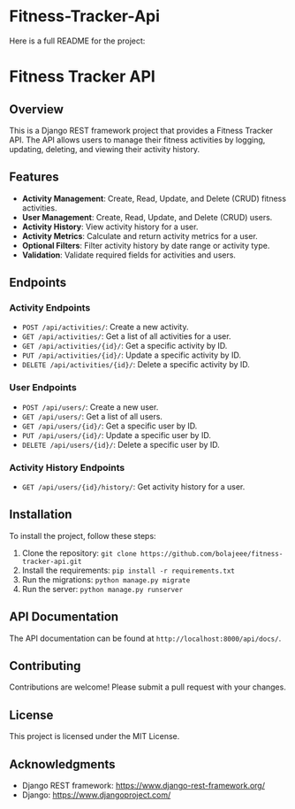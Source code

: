 # Fitness-Tracker-Api



Here is a full README for the project:


Fitness Tracker API
=====================

Overview
--------

This is a Django REST framework project that provides a Fitness Tracker API. The API allows users to manage their fitness activities by logging, updating, deleting, and viewing their activity history.

Features
--------

* **Activity Management**: Create, Read, Update, and Delete (CRUD) fitness activities.
* **User Management**: Create, Read, Update, and Delete (CRUD) users.
* **Activity History**: View activity history for a user.
* **Activity Metrics**: Calculate and return activity metrics for a user.
* **Optional Filters**: Filter activity history by date range or activity type.
* **Validation**: Validate required fields for activities and users.

Endpoints
--------

### Activity Endpoints

* `POST /api/activities/`: Create a new activity.
* `GET /api/activities/`: Get a list of all activities for a user.
* `GET /api/activities/{id}/`: Get a specific activity by ID.
* `PUT /api/activities/{id}/`: Update a specific activity by ID.
* `DELETE /api/activities/{id}/`: Delete a specific activity by ID.

### User Endpoints

* `POST /api/users/`: Create a new user.
* `GET /api/users/`: Get a list of all users.
* `GET /api/users/{id}/`: Get a specific user by ID.
* `PUT /api/users/{id}/`: Update a specific user by ID.
* `DELETE /api/users/{id}/`: Delete a specific user by ID.

### Activity History Endpoints

* `GET /api/users/{id}/history/`: Get activity history for a user.


Installation
------------

To install the project, follow these steps:

1. Clone the repository: `git clone https://github.com/bolajeee/fitness-tracker-api.git`
2. Install the requirements: `pip install -r requirements.txt`
3. Run the migrations: `python manage.py migrate`
4. Run the server: `python manage.py runserver`

API Documentation
-----------------

The API documentation can be found at `http://localhost:8000/api/docs/`.

Contributing
------------

Contributions are welcome! Please submit a pull request with your changes.

License
-------

This project is licensed under the MIT License.

Acknowledgments
---------------

* Django REST framework: https://www.django-rest-framework.org/
* Django: https://www.djangoproject.com/